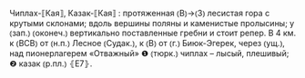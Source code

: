 ---
---

Чиплах-⟦Кая⟧, Казак-⟦Кая⟧
: протяженная ⦅В⦆→⦅З⦆ лесистая гора с крутыми склонами; вдоль вершины поляны и каменистые пролысины; у ⦅зап.⦆ ⦅оконеч.⦆ вертикально поставленные гребни и стоит репер. В 4 км. к ⦅ВСВ⦆ от ⦅н.п.⦆ Лесное ⦅Судак.⦆, к ⦅В⦆ от ⦅г.⦆ Биюк-Эгерек, через ⦅ущ.⦆, над пионерлагерем «Отважный» ❶ ⦅тюрк.⦆ чиплах – лысый, плешивый; ❷ казак ⦅р.пл.⦆ ⦃Е7⦄.
